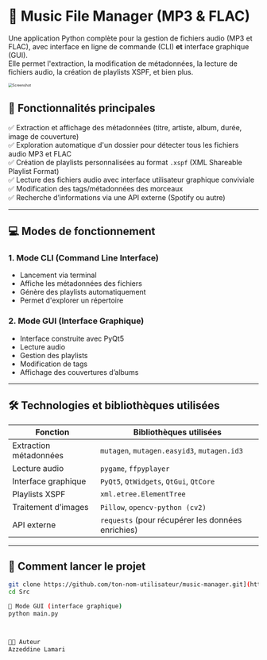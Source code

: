 # 🎵 Music File Manager (MP3 & FLAC)

Une application Python complète pour la gestion de fichiers audio (MP3 et FLAC), avec interface en ligne de commande (CLI) **et** interface graphique (GUI).  
Elle permet l'extraction, la modification de métadonnées, la lecture de fichiers audio, la création de playlists XSPF, et bien plus.

<img src="Fimages/1.png" alt="Screenshot" style="display: block; margin: 0 auto; zoom: 50%;" />

## 📌 Fonctionnalités principales

✅ Extraction et affichage des métadonnées (titre, artiste, album, durée, image de couverture)  
✅ Exploration automatique d'un dossier pour détecter tous les fichiers audio MP3 et FLAC  
✅ Création de playlists personnalisées au format `.xspf` (XML Shareable Playlist Format)  
✅ Lecture des fichiers audio avec interface utilisateur graphique conviviale  
✅ Modification des tags/métadonnées des morceaux  
✅ Recherche d’informations via une API externe (Spotify ou autre)  

---

## 💻 Modes de fonctionnement

### 1. Mode CLI (Command Line Interface)
- Lancement via terminal
- Affiche les métadonnées des fichiers
- Génère des playlists automatiquement
- Permet d'explorer un répertoire

### 2. Mode GUI (Interface Graphique)
- Interface construite avec PyQt5
- Lecture audio
- Gestion des playlists
- Modification de tags
- Affichage des couvertures d’albums

---

## 🛠️ Technologies et bibliothèques utilisées

| Fonction                        | Bibliothèques utilisées                                      |
|---------------------------------|---------------------------------------------------------------|
| Extraction métadonnées         | `mutagen`, `mutagen.easyid3`, `mutagen.id3`                  |
| Lecture audio                  | `pygame`, `ffpyplayer`                                       |
| Interface graphique            | `PyQt5`, `QtWidgets`, `QtGui`, `QtCore`                      |
| Playlists XSPF                 | `xml.etree.ElementTree`                                      |
| Traitement d’images            | `Pillow`, `opencv-python (cv2)`                              |
| API externe                    | `requests` (pour récupérer les données enrichies)            |

---


## 🚀 Comment lancer le projet

```bash
git clone https://github.com/ton-nom-utilisateur/music-manager.git](https://github.com/LamariAzzeddine/Music-manager.git
cd Src

🎨 Mode GUI (interface graphique)
python main.py



🧑‍💻 Auteur
Azzeddine Lamari
